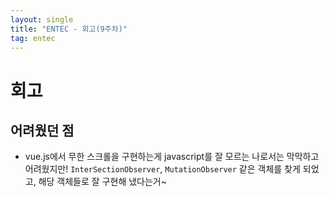 ```yaml
---
layout: single
title: "ENTEC - 회고(9주차)"
tag: entec
---
```


# 회고

## 어려웠던 점
- vue.js에서 무한 스크롤을 구현하는게 javascript를 잘 모르는 나로서는 막막하고 어려웠지만!
`InterSectionObserver`, `MutationObserver` 같은 객체를 찾게 되었고, 해당 객체들로 잘 구현해 냈다는거~
